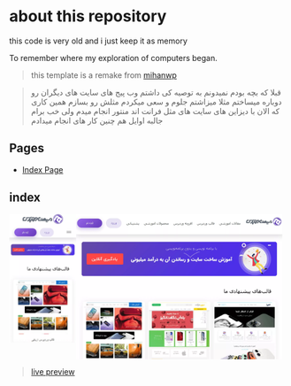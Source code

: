 # about this repository

this code is very old and i just keep it as memory

To remember where my exploration of computers began.

> this template is a remake from [mihanwp](https://mihanwp.com/)

> قبلا که بچه بودم نمیدونم به توصیه کی داشتم وب پیج های سایت های دیگران رو دوباره میساختم مثلا میزاشتم جلوم و سعی میکردم  مثلش رو بسازم همین کاری که الان با دیزاین های سایت های مثل فرانت اند منتور انجام میدم ولی خب برام جالبه اوایل هم چنین کار های انجام میدادم

## Pages

- [Index Page](#index)

## index

<div style="display: flex; align-items: flex-start;">
    <img style="width: 24%" src="./screenshots/index-mobile.webp" />
    <img style="width: 74%" src="./screenshots/index-desktop.webp" />
</div>

> [live preview](https://mohammadshool.github.io/old-memory-web-pages/mihanwp/index.html)